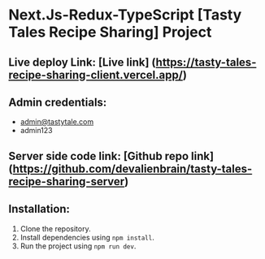 # Next.Js-Redux-TypeScript [Tasty Tales Recipe Sharing] Project

## Live deploy Link: [Live link] (https://tasty-tales-recipe-sharing-client.vercel.app/)

## Admin credentials:  
- admin@tastytale.com
- admin123

## Server side code link: [Github repo link] (https://github.com/devalienbrain/tasty-tales-recipe-sharing-server)

## Installation:

1. Clone the repository.
2. Install dependencies using `npm install`.
3. Run the project using `npm run dev`.

